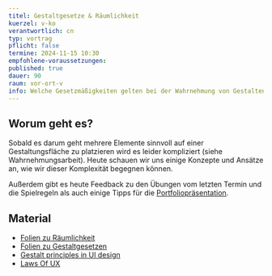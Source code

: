 ```yaml
---
titel: Gestaltgesetze & Räumlichkeit
kuerzel: v-ko
verantwortlich: cn
typ: vortrag
pflicht: false
termine: 2024-11-15 10:30
empfohlene-voraussetzungen: 
published: true
dauer: 90
raum: vor-ort-v
info: Welche Gesetzmäßigkeiten gelten bei der Wahrnehmung von Gestalten und wie können wir diese im Designprozess einsetzen?
---
```



## Worum geht es?

Sobald es darum geht mehrere Elemente sinnvoll auf einer Gestaltungsfläche zu platzieren wird es leider kompliziert (siehe Wahrnehmungsarbeit). Heute schauen wir uns einige Konzepte und Ansätze an, wie wir dieser Komplexität begegnen können. 

Außerdem gibt es heute Feedback zu den Übungen vom letzten Termin und die Spielregeln als auch einige Tipps für die [Portfoliopräsentation](/mi-bachelor-screendesign/lehrveranstaltungen/076-orga-portfoliopraesentation/).

## Material
- [Folien zu Räumlichkeit](https://cnoss.github.io/slides/presentations/screendesign/raeumlichkeit/)
- [Folien zu Gestaltgesetzen](https://cnoss.github.io/slides/presentations/screendesign/gestaltgesetze/)
- [Gestalt principles in UI design](https://medium.muz.li/gestalt-principles-in-ui-design-6b75a41e9965)
- [Laws Of UX](https://lawsofux.com)
